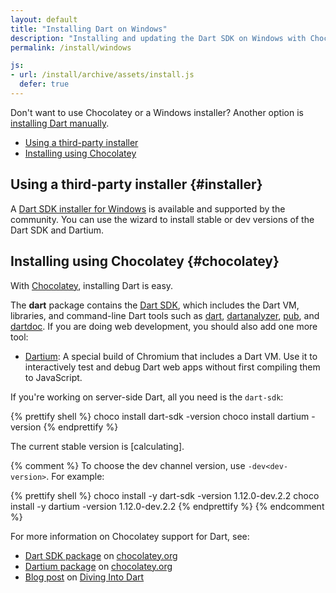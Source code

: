 ```yaml
---
layout: default
title: "Installing Dart on Windows"
description: "Installing and updating the Dart SDK on Windows with Chocolatey or an installer."
permalink: /install/windows

js:
- url: /install/archive/assets/install.js
  defer: true
---
```


Don't want to use Chocolatey or a Windows installer?
Another option is
[installing Dart manually](/install/archive).

* [Using a third-party installer](#installer)
* [Installing using Chocolatey](#chocolatey)

## Using a third-party installer {#installer}

A [Dart SDK installer for Windows](http://www.gekorm.com/dart-windows/)
is available and supported by the community.
You can use the wizard to install stable or dev versions of
the Dart SDK and Dartium.

## Installing using Chocolatey {#chocolatey}

With [Chocolatey](https://chocolatey.org/),
installing Dart is easy.

The **dart** package contains the [Dart SDK](/tools/sdk),
which includes the Dart VM, libraries, and command-line Dart tools such as
[dart]({{site.dart_vm}}/tools),
[dartanalyzer](https://github.com/dart-lang/sdk/tree/master/pkg/analyzer_cli),
[pub](/tools/pub),
and [dartdoc](https://github.com/dart-lang/dartdoc#dartdoc).
If you are doing web development, you should also add one more tool:

* [Dartium]({{site.webdev}}/tools/dartium):
  A special build of Chromium that includes a Dart VM.
  Use it to interactively test and debug Dart web apps
  without first compiling them to JavaScript.

If you're working on server-side Dart, all you need is the `dart-sdk`:

{% prettify shell %}
choco install dart-sdk -version <version>
choco install dartium  -version <version>
{% endprettify %}

The current stable version is
<span class="editor-build-rev-stable">[calculating]</span>.

{% comment %}
To choose the dev channel version,
use `-dev<dev-version>`. For example:

{% prettify shell %}
choco install -y dart-sdk -version 1.12.0-dev.2.2
choco install -y dartium  -version 1.12.0-dev.2.2
{% endprettify %}
{% endcomment %}

For more information on Chocolatey support for Dart, see:

* [Dart SDK package](https://chocolatey.org/packages/dart-sdk/)
  on [chocolatey.org](https://chocolatey.org/)
* [Dartium package](https://chocolatey.org/packages/dartium/)
  on [chocolatey.org](https://chocolatey.org/)
* [Blog post](http://divingintodart.blogspot.co.uk/2015/05/chocolatey-dart-packages-for-windows-110.html)
  on [Diving Into Dart](http://divingintodart.blogspot.co.uk/)
